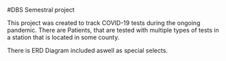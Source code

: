 #DBS Semestral project

This project was created to track COVID-19 tests during the ongoing pandemic. There are Patients, that are tested with multiple types of tests in a station that is located in some county.

There is ERD Diagram included aswell as special selects.
